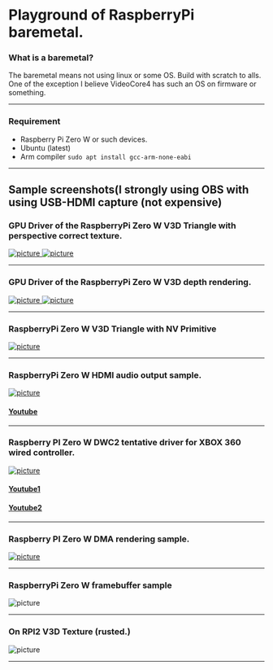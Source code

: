 # Playground of RaspberryPi baremetal.

### What is a baremetal?

The baremetal means not using linux or some OS.
Build with scratch to alls. One of the exception I believe VideoCore4 has such an OS on firmware or something.

----

### Requirement

- Raspberry Pi Zero W or such devices.
- Ubuntu (latest)
- Arm compiler `sudo apt install gcc-arm-none-eabi`

----

## Sample screenshots(I strongly using OBS with using USB-HDMI capture (not expensive)

### GPU Driver of the RaspberryPi Zero W V3D Triangle with perspective correct texture.

[
![picture](https://github.com/kumaashi/RaspberryPI/blob/master/image/rpizero_v3d_tex_06_02_moya.png "Raspberry Pi Zero W V3D texture demo 2")
![picture](https://github.com/kumaashi/RaspberryPI/blob/master/image/rpizero_v3d_tex_06_02.png "Raspberry Pi Zero W V3D texture demo 2")
](https://github.com/kumaashi/RaspberryPI/tree/master/RPIZEROW/Sample_V3D_TEX_TFORMAT_08)

----

### GPU Driver of the RaspberryPi Zero W V3D depth rendering.
[
![picture](https://github.com/kumaashi/RaspberryPI/blob/master/image/rpizero_v3d_tex_06_02_depth.png "Raspberry Pi Zero W V3D texture demo 2")
![picture](https://github.com/kumaashi/RaspberryPI/blob/master/image/rpizero_v3d_tex_06.png "Raspberry Pi Zero W V3D texture demo")
](https://github.com/kumaashi/RaspberryPI/tree/master/RPIZEROW/Sample_V3D_TEX_06)

----

### RaspberryPi Zero W V3D Triangle with NV Primitive
[
![picture](https://github.com/kumaashi/RaspberryPI/blob/master/image/rpizero_v3d_04.png "Raspberry Pi Zero W V3D Demo")
](https://github.com/kumaashi/RaspberryPI/tree/master/RPIZEROW/Sample_V3D_RT_07)

----
### RaspberryPi Zero W HDMI audio output sample.
[
![picture](https://github.com/kumaashi/RaspberryPI/blob/master/image/rpizero_hdmi_audio02.png "RPIZERO w HDMI audio sample")
](https://github.com/kumaashi/RaspberryPI/tree/master/RPIZEROW/Sample_HDMI_DMA_Audio_03)
#### [Youtube](https://www.youtube.com/watch?v=Fy4gApu8K_s)

----
### Raspberry PI Zero W DWC2 tentative driver for XBOX 360 wired controller.
[
![picture](https://github.com/kumaashi/RaspberryPI/blob/master/image/dwc2_usb03.png "RPIZERO w USB03 sample")
](https://github.com/kumaashi/RaspberryPI/tree/master/RPIZEROW/Sample_RPIUSB_00)
#### [Youtube1](https://www.youtube.com/watch?v=nlzPOU9vqg0)
#### [Youtube2](https://www.youtube.com/watch?v=T779XPdI1dY)


----
### Raspberry PI Zero W DMA rendering sample.
[
![picture](https://github.com/kumaashi/RaspberryPI/blob/master/image/rpizero_dma01.png "RPIZERO W DMA rendering sample")
](https://github.com/kumaashi/RaspberryPI/tree/master/RPIZEROW/Sample_DMA01)

----
### RaspberryPi Zero W framebuffer sample
![picture](https://github.com/kumaashi/RaspberryPI/blob/master/image/rpizero_framebuffer.png "RPIZERO w framebuffer sample")

----
### On RPI2 V3D Texture  (rusted.)
![picture](https://github.com/kumaashi/RaspberryPI/blob/master/image/test0.jpg "nan picture")

----



